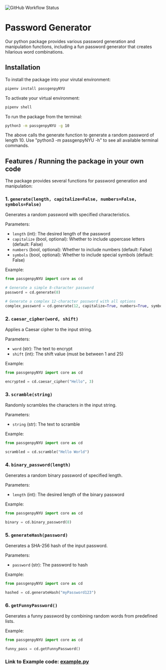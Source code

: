 ![GitHub Workflow Status](https://github.com/software-students-spring2025/3-python-package-ejsm/actions/workflows/build.yaml/badge.svg?branch=main)

# Password Generator

Our python package provides various password generation and manipulation functions, including a fun password generator that creates hilarious word combinations.

## Installation

To install the package into your virutal environment: 

```bash
pipenv install passgenpyNYU
```

To activate your virtual environment: 

```bash
pipenv shell
```

To run the package from the terminal:

```bash
python3 -m passgenpyNYU -g 10
```

The above calls the generate function to generate a random password of length 10. Use "python3 -m passgenpyNYU -h" to see all available terminal commands. 

## Features / Running the package in your own code

The package provides several functions for password generation and manipulation:

### 1. `generate(length, capitalize=False, numbers=False, symbols=False)`
Generates a random password with specified characteristics.

Parameters:
- `length` (int): The desired length of the password
- `capitalize` (bool, optional): Whether to include uppercase letters (default: False)
- `numbers` (bool, optional): Whether to include numbers (default: False)
- `symbols` (bool, optional): Whether to include special symbols (default: False)

Example:
```python
from passgenpyNYU import core as cd

# Generate a simple 8-character password
password = cd.generate(8)

# Generate a complex 12-character password with all options
complex_password = cd.generate(12, capitalize=True, numbers=True, symbols=True)
```

### 2. `caesar_cipher(word, shift)`
Applies a Caesar cipher to the input string.

Parameters:
- `word` (str): The text to encrypt
- `shift` (int): The shift value (must be between 1 and 25)

Example:
```python
from passgenpyNYU import core as cd

encrypted = cd.caesar_cipher("Hello", 3)
```

### 3. `scramble(string)`
Randomly scrambles the characters in the input string.

Parameters:
- `string` (str): The text to scramble

Example:
```python
from passgenpyNYU import core as cd

scrambled = cd.scramble("Hello World")
```

### 4. `binary_password(length)`
Generates a random binary password of specified length.

Parameters:
- `length` (int): The desired length of the binary password

Example:
```python
from passgenpyNYU import core as cd

binary = cd.binary_password(8)
```

### 5. `generateHash(password)`
Generates a SHA-256 hash of the input password.

Parameters:
- `password` (str): The password to hash

Example:
```python
from passgenpyNYU import core as cd

hashed = cd.generateHash("myPassword123")
```

### 6. `getFunnyPassword()`
Generates a funny password by combining random words from predefined lists.

Example:
```python
from passgenpyNYU import core as cd

funny_pass = cd.getFunnyPassword()
```
### Link to Example code: [example.py](example.py)
